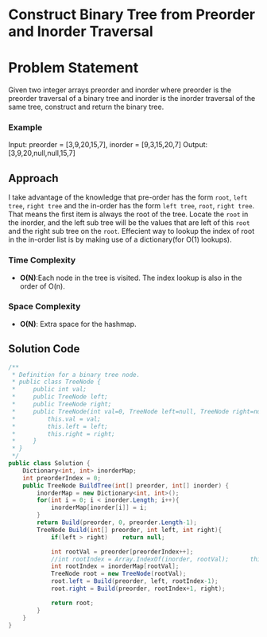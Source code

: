 # Construct Binary Tree from Preorder and Inorder Traversal

# Problem Statement
Given two integer arrays preorder and inorder where preorder is the preorder traversal of a binary tree and inorder is the inorder traversal of the same tree, construct and return the binary tree.
### Example
Input: preorder = [3,9,20,15,7], inorder = [9,3,15,20,7]
Output: [3,9,20,null,null,15,7]

## Approach
I take advantage of the knowledge that pre-order has the form `root`, `left tree`, `right tree` and the in-order has the form `left tree`, `root`, `right tree`. That means the first item is always the root of the tree. Locate the `root` in the inorder, and the left sub tree will be the values that are left of this `root` and the right sub tree on the `root`. Effecient way to lookup the index of root in the in-order list is by making use of a dictionary(for O(1) lookups).
### Time Complexity
- **O(N)**:Each node in the tree is visited. The index lookup is also in the order of O(n).
### Space Complexity
- **O(N)**: Extra space for the hashmap.
## Solution Code
```C#
/**
 * Definition for a binary tree node.
 * public class TreeNode {
 *     public int val;
 *     public TreeNode left;
 *     public TreeNode right;
 *     public TreeNode(int val=0, TreeNode left=null, TreeNode right=null) {
 *         this.val = val;
 *         this.left = left;
 *         this.right = right;
 *     }
 * }
 */
public class Solution {
    Dictionary<int, int> inorderMap;
    int preorderIndex = 0;
    public TreeNode BuildTree(int[] preorder, int[] inorder) {
        inorderMap = new Dictionary<int, int>();
        for(int i = 0; i < inorder.Length; i++){
            inorderMap[inorder[i]] = i;
        }
        return Build(preorder, 0, preorder.Length-1);
        TreeNode Build(int[] preorder, int left, int right){
            if(left > right)    return null;

            int rootVal = preorder[preorderIndex++];
            //int rootIndex = Array.IndexOf(inorder, rootVal);      this would be O(n) lookup otherwise
            int rootIndex = inorderMap[rootVal];
            TreeNode root = new TreeNode(rootVal);
            root.left = Build(preorder, left, rootIndex-1);
            root.right = Build(preorder, rootIndex+1, right);

            return root;
        }
    }
}